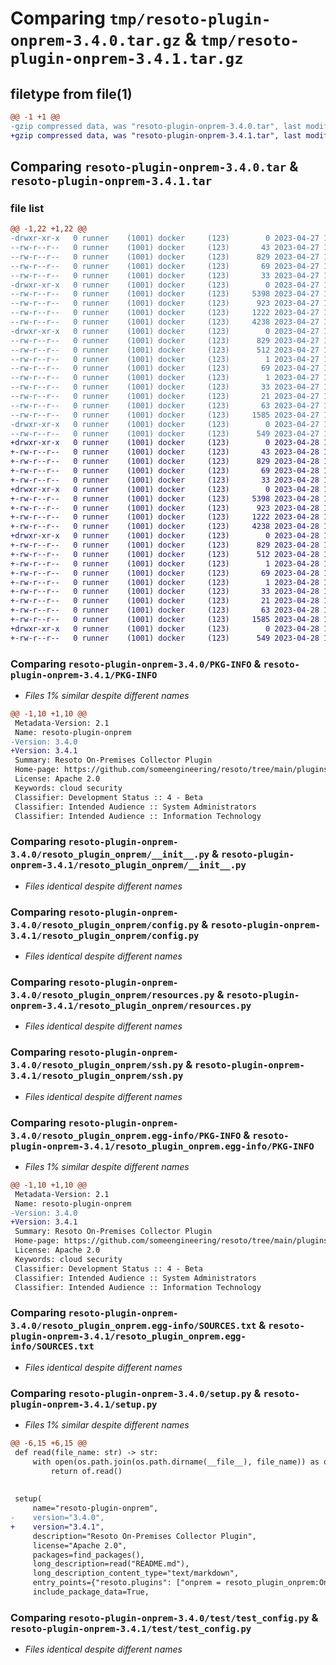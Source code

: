 # Comparing `tmp/resoto-plugin-onprem-3.4.0.tar.gz` & `tmp/resoto-plugin-onprem-3.4.1.tar.gz`

## filetype from file(1)

```diff
@@ -1 +1 @@
-gzip compressed data, was "resoto-plugin-onprem-3.4.0.tar", last modified: Thu Apr 27 11:21:35 2023, max compression
+gzip compressed data, was "resoto-plugin-onprem-3.4.1.tar", last modified: Fri Apr 28 15:14:23 2023, max compression
```

## Comparing `resoto-plugin-onprem-3.4.0.tar` & `resoto-plugin-onprem-3.4.1.tar`

### file list

```diff
@@ -1,22 +1,22 @@
-drwxr-xr-x   0 runner    (1001) docker     (123)        0 2023-04-27 11:21:35.665265 resoto-plugin-onprem-3.4.0/
--rw-r--r--   0 runner    (1001) docker     (123)       43 2023-04-27 11:19:53.000000 resoto-plugin-onprem-3.4.0/MANIFEST.in
--rw-r--r--   0 runner    (1001) docker     (123)      829 2023-04-27 11:21:35.665265 resoto-plugin-onprem-3.4.0/PKG-INFO
--rw-r--r--   0 runner    (1001) docker     (123)       69 2023-04-27 11:19:53.000000 resoto-plugin-onprem-3.4.0/README.md
--rw-r--r--   0 runner    (1001) docker     (123)       33 2023-04-27 11:19:53.000000 resoto-plugin-onprem-3.4.0/requirements.txt
-drwxr-xr-x   0 runner    (1001) docker     (123)        0 2023-04-27 11:21:35.665265 resoto-plugin-onprem-3.4.0/resoto_plugin_onprem/
--rw-r--r--   0 runner    (1001) docker     (123)     5398 2023-04-27 11:19:53.000000 resoto-plugin-onprem-3.4.0/resoto_plugin_onprem/__init__.py
--rw-r--r--   0 runner    (1001) docker     (123)      923 2023-04-27 11:19:53.000000 resoto-plugin-onprem-3.4.0/resoto_plugin_onprem/config.py
--rw-r--r--   0 runner    (1001) docker     (123)     1222 2023-04-27 11:19:53.000000 resoto-plugin-onprem-3.4.0/resoto_plugin_onprem/resources.py
--rw-r--r--   0 runner    (1001) docker     (123)     4238 2023-04-27 11:19:53.000000 resoto-plugin-onprem-3.4.0/resoto_plugin_onprem/ssh.py
-drwxr-xr-x   0 runner    (1001) docker     (123)        0 2023-04-27 11:21:35.665265 resoto-plugin-onprem-3.4.0/resoto_plugin_onprem.egg-info/
--rw-r--r--   0 runner    (1001) docker     (123)      829 2023-04-27 11:21:35.000000 resoto-plugin-onprem-3.4.0/resoto_plugin_onprem.egg-info/PKG-INFO
--rw-r--r--   0 runner    (1001) docker     (123)      512 2023-04-27 11:21:35.000000 resoto-plugin-onprem-3.4.0/resoto_plugin_onprem.egg-info/SOURCES.txt
--rw-r--r--   0 runner    (1001) docker     (123)        1 2023-04-27 11:21:35.000000 resoto-plugin-onprem-3.4.0/resoto_plugin_onprem.egg-info/dependency_links.txt
--rw-r--r--   0 runner    (1001) docker     (123)       69 2023-04-27 11:21:35.000000 resoto-plugin-onprem-3.4.0/resoto_plugin_onprem.egg-info/entry_points.txt
--rw-r--r--   0 runner    (1001) docker     (123)        1 2023-04-27 11:21:35.000000 resoto-plugin-onprem-3.4.0/resoto_plugin_onprem.egg-info/not-zip-safe
--rw-r--r--   0 runner    (1001) docker     (123)       33 2023-04-27 11:21:35.000000 resoto-plugin-onprem-3.4.0/resoto_plugin_onprem.egg-info/requires.txt
--rw-r--r--   0 runner    (1001) docker     (123)       21 2023-04-27 11:21:35.000000 resoto-plugin-onprem-3.4.0/resoto_plugin_onprem.egg-info/top_level.txt
--rw-r--r--   0 runner    (1001) docker     (123)       63 2023-04-27 11:21:35.665265 resoto-plugin-onprem-3.4.0/setup.cfg
--rw-r--r--   0 runner    (1001) docker     (123)     1585 2023-04-27 11:19:53.000000 resoto-plugin-onprem-3.4.0/setup.py
-drwxr-xr-x   0 runner    (1001) docker     (123)        0 2023-04-27 11:21:35.665265 resoto-plugin-onprem-3.4.0/test/
--rw-r--r--   0 runner    (1001) docker     (123)      549 2023-04-27 11:19:53.000000 resoto-plugin-onprem-3.4.0/test/test_config.py
+drwxr-xr-x   0 runner    (1001) docker     (123)        0 2023-04-28 15:14:23.631892 resoto-plugin-onprem-3.4.1/
+-rw-r--r--   0 runner    (1001) docker     (123)       43 2023-04-28 15:12:19.000000 resoto-plugin-onprem-3.4.1/MANIFEST.in
+-rw-r--r--   0 runner    (1001) docker     (123)      829 2023-04-28 15:14:23.631892 resoto-plugin-onprem-3.4.1/PKG-INFO
+-rw-r--r--   0 runner    (1001) docker     (123)       69 2023-04-28 15:12:19.000000 resoto-plugin-onprem-3.4.1/README.md
+-rw-r--r--   0 runner    (1001) docker     (123)       33 2023-04-28 15:12:19.000000 resoto-plugin-onprem-3.4.1/requirements.txt
+drwxr-xr-x   0 runner    (1001) docker     (123)        0 2023-04-28 15:14:23.631892 resoto-plugin-onprem-3.4.1/resoto_plugin_onprem/
+-rw-r--r--   0 runner    (1001) docker     (123)     5398 2023-04-28 15:12:19.000000 resoto-plugin-onprem-3.4.1/resoto_plugin_onprem/__init__.py
+-rw-r--r--   0 runner    (1001) docker     (123)      923 2023-04-28 15:12:19.000000 resoto-plugin-onprem-3.4.1/resoto_plugin_onprem/config.py
+-rw-r--r--   0 runner    (1001) docker     (123)     1222 2023-04-28 15:12:19.000000 resoto-plugin-onprem-3.4.1/resoto_plugin_onprem/resources.py
+-rw-r--r--   0 runner    (1001) docker     (123)     4238 2023-04-28 15:12:19.000000 resoto-plugin-onprem-3.4.1/resoto_plugin_onprem/ssh.py
+drwxr-xr-x   0 runner    (1001) docker     (123)        0 2023-04-28 15:14:23.631892 resoto-plugin-onprem-3.4.1/resoto_plugin_onprem.egg-info/
+-rw-r--r--   0 runner    (1001) docker     (123)      829 2023-04-28 15:14:23.000000 resoto-plugin-onprem-3.4.1/resoto_plugin_onprem.egg-info/PKG-INFO
+-rw-r--r--   0 runner    (1001) docker     (123)      512 2023-04-28 15:14:23.000000 resoto-plugin-onprem-3.4.1/resoto_plugin_onprem.egg-info/SOURCES.txt
+-rw-r--r--   0 runner    (1001) docker     (123)        1 2023-04-28 15:14:23.000000 resoto-plugin-onprem-3.4.1/resoto_plugin_onprem.egg-info/dependency_links.txt
+-rw-r--r--   0 runner    (1001) docker     (123)       69 2023-04-28 15:14:23.000000 resoto-plugin-onprem-3.4.1/resoto_plugin_onprem.egg-info/entry_points.txt
+-rw-r--r--   0 runner    (1001) docker     (123)        1 2023-04-28 15:14:23.000000 resoto-plugin-onprem-3.4.1/resoto_plugin_onprem.egg-info/not-zip-safe
+-rw-r--r--   0 runner    (1001) docker     (123)       33 2023-04-28 15:14:23.000000 resoto-plugin-onprem-3.4.1/resoto_plugin_onprem.egg-info/requires.txt
+-rw-r--r--   0 runner    (1001) docker     (123)       21 2023-04-28 15:14:23.000000 resoto-plugin-onprem-3.4.1/resoto_plugin_onprem.egg-info/top_level.txt
+-rw-r--r--   0 runner    (1001) docker     (123)       63 2023-04-28 15:14:23.631892 resoto-plugin-onprem-3.4.1/setup.cfg
+-rw-r--r--   0 runner    (1001) docker     (123)     1585 2023-04-28 15:12:19.000000 resoto-plugin-onprem-3.4.1/setup.py
+drwxr-xr-x   0 runner    (1001) docker     (123)        0 2023-04-28 15:14:23.631892 resoto-plugin-onprem-3.4.1/test/
+-rw-r--r--   0 runner    (1001) docker     (123)      549 2023-04-28 15:12:19.000000 resoto-plugin-onprem-3.4.1/test/test_config.py
```

### Comparing `resoto-plugin-onprem-3.4.0/PKG-INFO` & `resoto-plugin-onprem-3.4.1/PKG-INFO`

 * *Files 1% similar despite different names*

```diff
@@ -1,10 +1,10 @@
 Metadata-Version: 2.1
 Name: resoto-plugin-onprem
-Version: 3.4.0
+Version: 3.4.1
 Summary: Resoto On-Premises Collector Plugin
 Home-page: https://github.com/someengineering/resoto/tree/main/plugins/onprem
 License: Apache 2.0
 Keywords: cloud security
 Classifier: Development Status :: 4 - Beta
 Classifier: Intended Audience :: System Administrators
 Classifier: Intended Audience :: Information Technology
```

### Comparing `resoto-plugin-onprem-3.4.0/resoto_plugin_onprem/__init__.py` & `resoto-plugin-onprem-3.4.1/resoto_plugin_onprem/__init__.py`

 * *Files identical despite different names*

### Comparing `resoto-plugin-onprem-3.4.0/resoto_plugin_onprem/config.py` & `resoto-plugin-onprem-3.4.1/resoto_plugin_onprem/config.py`

 * *Files identical despite different names*

### Comparing `resoto-plugin-onprem-3.4.0/resoto_plugin_onprem/resources.py` & `resoto-plugin-onprem-3.4.1/resoto_plugin_onprem/resources.py`

 * *Files identical despite different names*

### Comparing `resoto-plugin-onprem-3.4.0/resoto_plugin_onprem/ssh.py` & `resoto-plugin-onprem-3.4.1/resoto_plugin_onprem/ssh.py`

 * *Files identical despite different names*

### Comparing `resoto-plugin-onprem-3.4.0/resoto_plugin_onprem.egg-info/PKG-INFO` & `resoto-plugin-onprem-3.4.1/resoto_plugin_onprem.egg-info/PKG-INFO`

 * *Files 1% similar despite different names*

```diff
@@ -1,10 +1,10 @@
 Metadata-Version: 2.1
 Name: resoto-plugin-onprem
-Version: 3.4.0
+Version: 3.4.1
 Summary: Resoto On-Premises Collector Plugin
 Home-page: https://github.com/someengineering/resoto/tree/main/plugins/onprem
 License: Apache 2.0
 Keywords: cloud security
 Classifier: Development Status :: 4 - Beta
 Classifier: Intended Audience :: System Administrators
 Classifier: Intended Audience :: Information Technology
```

### Comparing `resoto-plugin-onprem-3.4.0/resoto_plugin_onprem.egg-info/SOURCES.txt` & `resoto-plugin-onprem-3.4.1/resoto_plugin_onprem.egg-info/SOURCES.txt`

 * *Files identical despite different names*

### Comparing `resoto-plugin-onprem-3.4.0/setup.py` & `resoto-plugin-onprem-3.4.1/setup.py`

 * *Files 1% similar despite different names*

```diff
@@ -6,15 +6,15 @@
 def read(file_name: str) -> str:
     with open(os.path.join(os.path.dirname(__file__), file_name)) as of:
         return of.read()
 
 
 setup(
     name="resoto-plugin-onprem",
-    version="3.4.0",
+    version="3.4.1",
     description="Resoto On-Premises Collector Plugin",
     license="Apache 2.0",
     packages=find_packages(),
     long_description=read("README.md"),
     long_description_content_type="text/markdown",
     entry_points={"resoto.plugins": ["onprem = resoto_plugin_onprem:OnpremCollectorPlugin"]},
     include_package_data=True,
```

### Comparing `resoto-plugin-onprem-3.4.0/test/test_config.py` & `resoto-plugin-onprem-3.4.1/test/test_config.py`

 * *Files identical despite different names*

